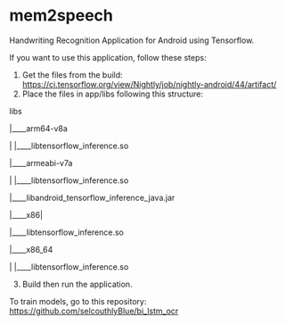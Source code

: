 # mem2speech
Handwriting Recognition Application for Android using Tensorflow.

If you want to use this application, follow these steps:
1. Get the files from the build: https://ci.tensorflow.org/view/Nightly/job/nightly-android/44/artifact/
2. Place the files in app/libs following this structure:

libs

|____arm64-v8a

| |____libtensorflow_inference.so

|____armeabi-v7a

| |____libtensorflow_inference.so

|____libandroid_tensorflow_inference_java.jar

|____x86| 

|____libtensorflow_inference.so

|____x86_64

| |____libtensorflow_inference.so


3. Build then run the application.

To train models, go to this repository: https://github.com/selcouthlyBlue/bi_lstm_ocr
